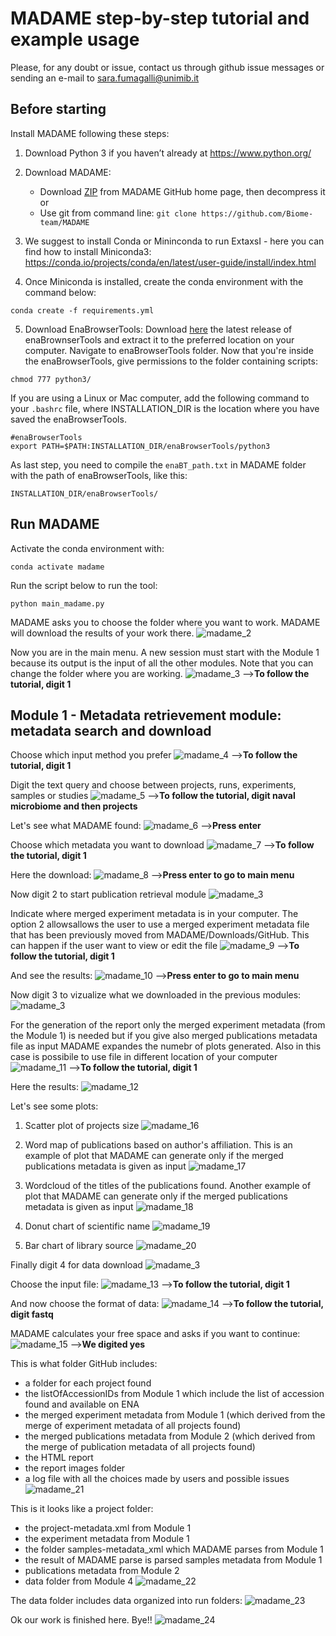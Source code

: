 MADAME step-by-step tutorial and example usage
=======

Please, for any doubt or issue, contact us through github issue messages or sending an e-mail to sara.fumagalli@unimib.it

Before starting
---------------------
Install MADAME following these steps:
1. Download Python 3 if you haven’t already at https://www.python.org/
2. Download MADAME:
    * Download [ZIP](https://github.com/Biome-team/MADAME/archive/refs/heads/master.zip) from MADAME GitHub home page, then decompress it\
    or 
    * Use git from command line: `git clone https://github.com/Biome-team/MADAME`

3. We suggest to install Conda or Mininconda to run ExtaxsI - here you can find how to install Miniconda3: https://conda.io/projects/conda/en/latest/user-guide/install/index.html

4. Once Miniconda is installed, create the conda environment with the command below:
```
conda create -f requirements.yml
```
5. Download EnaBrowserTools:
Download [here](https://github.com/enasequence/enaBrowserTools/releases/latest) the latest release of enaBrownserTools and extract it to the preferred location on your computer. Navigate to enaBrowserTools folder. Now that you're inside the enaBrowserTools, give permissions to the folder containing scripts:
```
chmod 777 python3/
```
If you are using a Linux or Mac computer, add the following command to your `.bashrc` file, where INSTALLATION_DIR is the location where you have saved the enaBrowserTools.
```
#enaBrowserTools
export PATH=$PATH:INSTALLATION_DIR/enaBrowserTools/python3
```
As last step, you need to compile the `enaBT_path.txt` in MADAME folder with the path of enaBrowserTools, like this:
```
INSTALLATION_DIR/enaBrowserTools/
```

Run MADAME
---------------------

Activate the conda environment with:
```
conda activate madame
```

Run the script below to run the tool:
```
python main_madame.py
``` 

MADAME asks you to choose the folder where you want to work. MADAME will download the results of your work there.
![madame_2](https://github.com/Biome-team/MADAME/assets/130676054/561cb8e3-45b3-408d-b5e2-33a67d256956)

Now you are in the main menu. A new session must start with the Module 1 because its output is the input of all the other modules. Note that you can change the folder where you are working.
![madame_3](https://github.com/Biome-team/MADAME/assets/130676054/1d45f00a-2697-4d38-8e20-55d771c0c953)
-->**To follow the tutorial, digit 1**

Module 1 - Metadata retrievement module: metadata search and download
---------------------
Choose which input method you prefer
![madame_4](https://github.com/Biome-team/MADAME/assets/130676054/c50c73bb-bd47-46a7-a35e-634534ecaff9)
-->**To follow the tutorial, digit 1**

Digit the text query and choose between projects, runs, experiments, samples or studies
![madame_5](https://github.com/Biome-team/MADAME/assets/130676054/f6c41dfe-d6d7-4dba-b82a-da4ae9f53a8e)
-->**To follow the tutorial, digit naval microbiome and then projects**

Let's see what MADAME found:
![madame_6](https://github.com/Biome-team/MADAME/assets/130676054/b141946f-7c60-472e-bed2-f6f50bd6018a)
-->**Press enter**

Choose which metadata you want to download
![madame_7](https://github.com/Biome-team/MADAME/assets/130676054/cb16c297-938d-4607-81ed-8bce04498dab)
-->**To follow the tutorial, digit 1**

Here the download:
![madame_8](https://github.com/Biome-team/MADAME/assets/130676054/42c8cf5c-135c-4150-97c3-ff12b882d186)
-->**Press enter to go to main menu**

Now digit 2 to start publication retrieval module
![madame_3](https://github.com/Biome-team/MADAME/assets/130676054/d107aa7a-c14b-430b-b2c6-e321ea43fefd)

Indicate where merged experiment metadata is in your computer. The option 2 allowsallows the user to use a merged experiment metadata file that has been previously moved from MADAME/Downloads/GitHub. This can happen if the user want to view or edit the file
![madame_9](https://github.com/Biome-team/MADAME/assets/130676054/2994521d-0f2e-4821-bdac-b3df686d1565)
-->**To follow the tutorial, digit 1**

And see the results:
![madame_10](https://github.com/Biome-team/MADAME/assets/130676054/242cf5e5-5d3e-4412-8aef-f1f4d1d1479f)
-->**Press enter to go to main menu**

Now digit 3 to vizualize what we downloaded in the previous modules:
![madame_3](https://github.com/Biome-team/MADAME/assets/130676054/d107aa7a-c14b-430b-b2c6-e321ea43fefd)

For the generation of the report only the merged experiment metadata (from the Module 1) is needed but if you give also merged publications metadata file as input MADAME expandes the numebr of plots generated. Also in this case is possibile to use file in different location of your computer
![madame_11](https://github.com/Biome-team/MADAME/assets/130676054/ecc2d3d4-f706-4627-a0c9-be1bf142b1f4)
-->**To follow the tutorial, digit 1**

Here the results:
![madame_12](https://github.com/Biome-team/MADAME/assets/130676054/dd21f363-1a77-4e81-b725-3c9983daea8d)

Let's see some plots:
1) Scatter plot of projects size
![madame_16](https://github.com/Biome-team/MADAME/assets/130676054/16ba8314-ab93-4e25-b361-33e4da4fa785)

2) Word map of publications based on author's affiliation. This is an example of plot that MADAME can generate only if the merged publications metadata is given as input
![madame_17](https://github.com/Biome-team/MADAME/assets/130676054/4ff5da6c-6d03-454d-9ea9-d628ccb0e33f)

3) Wordcloud of the titles of the publications found. Another example of plot that MADAME can generate only if the merged publications metadata is given as input
![madame_18](https://github.com/Biome-team/MADAME/assets/130676054/f75d6706-4672-4574-9bff-e62f1192251b)

4) Donut chart of scientific name
![madame_19](https://github.com/Biome-team/MADAME/assets/130676054/5a5502b7-023a-4519-b5db-69404b538326)

5) Bar chart of library source
![madame_20](https://github.com/Biome-team/MADAME/assets/130676054/0136244a-3436-466d-b407-e25b48f7904c)



Finally digit 4 for data download
![madame_3](https://github.com/Biome-team/MADAME/assets/130676054/d107aa7a-c14b-430b-b2c6-e321ea43fefd)

Choose the input file:
![madame_13](https://github.com/Biome-team/MADAME/assets/130676054/aebf6242-6ecd-4397-a8e7-d9d4cce7f624)
-->**To follow the tutorial, digit 1**

And now choose the format of data:
![madame_14](https://github.com/Biome-team/MADAME/assets/130676054/6d2ee97b-e96c-4045-aa15-0ed934eea836)
-->**To follow the tutorial, digit fastq**

MADAME calculates your free space and asks if you want to continue:
![madame_15](https://github.com/Biome-team/MADAME/assets/130676054/98292ec9-fea2-459d-a76e-d2845253a22e)
-->**We digited yes**

This is what folder GitHub includes: 
- a folder for each project found
- the listOfAccessionIDs from Module 1 which include the list of accession found and available on ENA
- the merged experiment metadata from Module 1 (which derived from the merge of experiment metadata of all projects found)
- the merged publications metadata from Module 2 (which derived from the merge of publication metadata of all projects found)
- the HTML report
- the report images folder
- a log file with all the choices made by users and possible issues 
![madame_21](https://github.com/Biome-team/MADAME/assets/130676054/fa16196e-379a-478d-a502-bcbaa3d1a05c)

This is it looks like a project folder:
- the project-metadata.xml from Module 1
- the experiment metadata from Module 1
- the folder samples-metadata_xml which MADAME parses from Module 1
- the result of MADAME parse is parsed samples metadata from Module 1
- publications metadata from Module 2
- data folder from Module 4
![madame_22](https://github.com/Biome-team/MADAME/assets/130676054/9bb4f512-a8fa-4945-8692-de721fc3d485)

The data folder includes data organized into run folders:
![madame_23](https://github.com/Biome-team/MADAME/assets/130676054/fb30e555-f510-4f34-a4d9-f2f15e131c74)

Ok our work is finished here. Bye!!
![madame_24](https://github.com/Biome-team/MADAME/assets/130676054/607beaeb-4e7e-4440-adcd-d64093c3aa6e)

